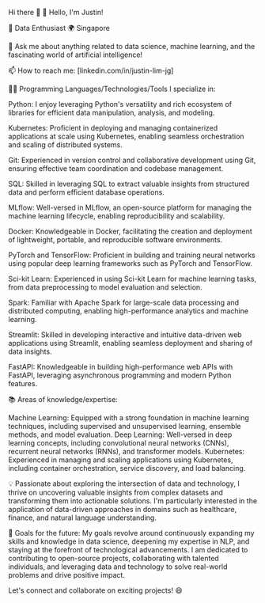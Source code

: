 Hi there 👋
👋 Hello, I'm Justin!

🌟 Data Enthusiast
🌍 Singapore

💬 Ask me about anything related to data science, machine learning, and the fascinating world of artificial intelligence!

📫 How to reach me: [linkedin.com/in/justin-lim-jg]

👨‍💻 Programming Languages/Technologies/Tools I specialize in:

Python: I enjoy leveraging Python's versatility and rich ecosystem of libraries for efficient data manipulation, analysis, and modeling.

Kubernetes: Proficient in deploying and managing containerized applications at scale using Kubernetes, enabling seamless orchestration and scaling of distributed systems.

Git: Experienced in version control and collaborative development using Git, ensuring effective team coordination and codebase management.

SQL: Skilled in leveraging SQL to extract valuable insights from structured data and perform efficient database operations.

MLflow: Well-versed in MLflow, an open-source platform for managing the machine learning lifecycle, enabling reproducibility and scalability.

Docker: Knowledgeable in Docker, facilitating the creation and deployment of lightweight, portable, and reproducible software environments.

PyTorch and TensorFlow: Proficient in building and training neural networks using popular deep learning frameworks such as PyTorch and TensorFlow.

Sci-kit Learn: Experienced in using Sci-kit Learn for machine learning tasks, from data preprocessing to model evaluation and selection.

Spark: Familiar with Apache Spark for large-scale data processing and distributed computing, enabling high-performance analytics and machine learning.

Streamlit: Skilled in developing interactive and intuitive data-driven web applications using Streamlit, enabling seamless deployment and sharing of data insights.

FastAPI: Knowledgeable in building high-performance web APIs with FastAPI, leveraging asynchronous programming and modern Python features.

📚 Areas of knowledge/expertise:

Machine Learning: Equipped with a strong foundation in machine learning techniques, including supervised and unsupervised learning, ensemble methods, and model evaluation.
Deep Learning: Well-versed in deep learning concepts, including convolutional neural networks (CNNs), recurrent neural networks (RNNs), and transformer models.
Kubernetes: Experienced in managing and scaling applications using Kubernetes, including container orchestration, service discovery, and load balancing.

💡 Passionate about exploring the intersection of data and technology, I thrive on uncovering valuable insights from complex datasets and transforming them into actionable solutions. I'm particularly interested in the application of data-driven approaches in domains such as healthcare, finance, and natural language understanding.

🎯 Goals for the future: My goals revolve around continuously expanding my skills and knowledge in data science, deepening my expertise in NLP, and staying at the forefront of technological advancements. I am dedicated to contributing to open-source projects, collaborating with talented individuals, and leveraging data and technology to solve real-world problems and drive positive impact.

Let's connect and collaborate on exciting projects! 😄



<!--
**Justinljg/Justinljg** is a ✨ _special_ ✨ repository because its `README.md` (this file) appears on your GitHub profile.

Here are some ideas to get you started:

- 🔭 I’m currently working on ...
- 🌱 I’m currently learning ...
- 👯 I’m looking to collaborate on ...
- 🤔 I’m looking for help with ...
- 💬 Ask me about ...
- 📫 How to reach me: ...
- 😄 Pronouns: ...
- ⚡ Fun fact: ...
-->
